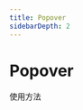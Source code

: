 ```yaml
---
title: Popover
sidebarDepth: 2
---
```

# Popover

使用方法

<ClientOnly>
 <popover-demo-1/>
 <popover-demo-2/>
</ClientOnly>